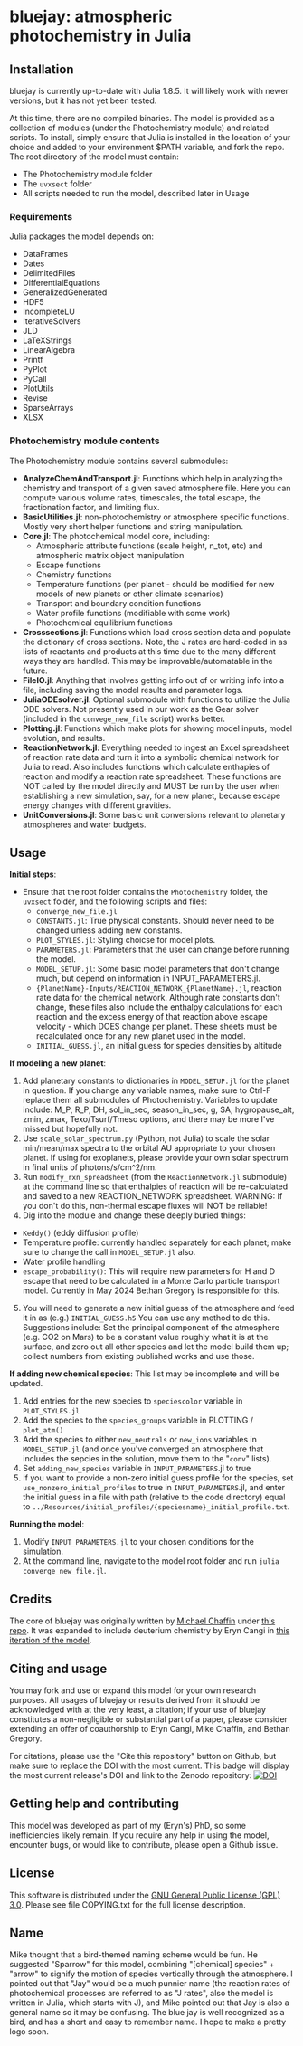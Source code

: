 # bluejay: atmospheric photochemistry in Julia

## Installation 

bluejay is currently up-to-date with Julia 1.8.5. It will likely work with newer versions, but it has not yet been tested. 

At this time, there are no compiled binaries. The model is provided as a collection of modules (under the Photochemistry module) and related scripts. To install, simply ensure that Julia is installed in the location of your choice and added to your environment $PATH variable, and fork the repo. The root directory of the model must contain:

- The Photochemistry module folder
- The `uvxsect` folder
- All scripts needed to run the model, described later in Usage

### Requirements

Julia packages the model depends on:

- DataFrames
- Dates
- DelimitedFiles
- DifferentialEquations
- GeneralizedGenerated
- HDF5
- IncompleteLU
- IterativeSolvers
- JLD
- LaTeXStrings
- LinearAlgebra
- Printf
- PyPlot
- PyCall
- PlotUtils
- Revise
- SparseArrays
- XLSX
    
### Photochemistry module contents

The Photochemistry module contains several submodules:

- **AnalyzeChemAndTransport.jl**: Functions which help in analyzing the chemistry and transport of a given saved atmosphere file. Here you can compute various volume rates, timescales, the total escape, the fractionation factor, and limiting flux.
- **BasicUtilities.jl**: non-photochemistry or atmosphere specific functions. Mostly very short helper functions and string manipulation.
- **Core.jl**: The photochemical model core, including:
  - Atmospheric attribute functions (scale height, n_tot, etc) and atmospheric matrix object manipulation 
  - Escape functions
  - Chemistry functions
  - Temperature functions (per planet - should be modified for new models of new planets or other climate scenarios)
  - Transport and boundary condition functions
  - Water profile functions (modifiable with some work)
  - Photochemical equilibrium functions
- **Crosssections.jl**: Functions which load cross section data and populate the dictionary of cross sections. Note, the J rates are hard-coded in as lists of reactants and products at this time due to the many different ways they are handled. This may be improvable/automatable in the future.
- **FileIO.jl**: Anything that involves getting info out of or writing info into a file, including saving the model results and parameter logs.
- **JuliaODEsolver.jl**: Optional submodule with functions to utilize the Julia ODE solvers. Not presently used in our work as the Gear solver (included in the `convege_new_file` script) works better.
- **Plotting.jl**: Functions which make plots for showing model inputs, model evolution, and results.
- **ReactionNetwork.jl**: Everything needed to ingest an Excel spreadsheet of reaction rate data and turn it into a symbolic chemical network for Julia to read. Also includes functions which calculate enthapies of reaction and modify a reaction rate spreadsheet. These functions are NOT called by the model directly and MUST be run by the user when establishing a new simulation, say, for a new planet, because escape energy changes with different gravities.
- **UnitConversions.jl**: Some basic unit conversions relevant to planetary atmospheres and water budgets.

    
## Usage

**Initial steps**:
- Ensure that the root folder contains the `Photochemistry` folder, the `uvxsect` folder, and the following scripts and files:
  - `converge_new_file.jl`
  - `CONSTANTS.jl`: True physical constants. Should never need to be changed unless adding new constants.
  - `PLOT_STYLES.jl`: Styling choicse for model plots.
  - `PARAMETERS.jl`: Parameters that the user can change before running the model. 
  - `MODEL_SETUP.jl`: Some basic model parameters that don't change much, but depend on information in INPUT_PARAMETERS.jl.
  - `{PlanetName}-Inputs/REACTION_NETWORK_{PlanetName}.jl`, reaction rate data for the chemical network. Although rate constants don't change, these files also include the enthalpy calculations for each reaction and the excess energy of that reaction above escape velocity - which DOES change per planet. These sheets must be recalculated once for any new planet used in the model.
  - `INITIAL_GUESS.jl`, an initial guess for species densities by altitude

**If modeling a new planet**:
1. Add planetary constants to dictionaries in `MODEL_SETUP.jl` for the planet in question. If you change any variable names, make sure to Ctrl-F replace them all submodules of Photochemistry. Variables to update include: M_P, R_P, DH, sol_in_sec, season_in_sec, g, SA, hygropause_alt, zmin, zmax, Texo/Tsurf/Tmeso options, and there may be more I've missed but hopefully not.
2. Use `scale_solar_spectrum.py` (Python, not Julia) to scale the solar min/mean/max spectra to the orbital AU appropriate to your chosen planet. If using for exoplanets, please provide your own solar spectrum in final units of photons/s/cm^2/nm.
3. Run `modify_rxn_spreadsheet` (from the `ReactionNetwork.jl` submodule) at the command line so that enthalpies of reaction will be re-calculated and saved to a new REACTION_NETWORK spreadsheet. WARNING: If you don't do this, non-thermal escape fluxes will NOT be reliable!
4. Dig into the module and change these deeply buried things:
  - `Keddy()` (eddy diffusion profile)
  - Temperature profile: currently handled separately for each planet; make sure to change the call in `MODEL_SETUP.jl` also.
  - Water profile handling
  - `escape_probability()`: This will require new parameters for H and D escape that need to be calculated in a Monte Carlo particle transport model. Currently in May 2024 Bethan Gregory is responsible for this.
5. You will need to generate a new initial guess of the atmosphere and feed it in as (e.g.) `INITIAL_GUESS.h5` You can use any method to do this. Suggestions include: Set the principal component of the atmosphere (e.g. CO2 on Mars) to be a constant value roughly what it is at the surface, and zero out all other species and let the model build them up; collect numbers from existing published works and use those.

**If adding new chemical species**:
This list may be incomplete and will be updated.
1. Add entries for the new species to `speciescolor` variable in `PLOT_STYLES.jl`
2. Add the species to the `species_groups` variable in PLOTTING / `plot_atm()`
3. Add the species to either `new_neutrals` or `new_ions` variables in `MODEL_SETUP.jl` (and once you've converged an atmosphere that includes the sepcies in the solution, move them to the "`conv`" lists).
4. Set `adding_new_species` variable in `INPUT_PARAMETERS`.jl to true
5. If you want to provide a non-zero initial guess profile for the species, set `use_nonzero_initial_profiles` to true in `INPUT_PARAMETERS`.jl, and enter the initial guess in a file with path (relative to the code directory) equal to `../Resources/initial_profiles/{speciesname}_initial_profile.txt`.


**Running the model**:
1. Modify `INPUT_PARAMETERS.jl` to your chosen conditions for the simulation. 
2. At the command line, navigate to the model root folder and run `julia converge_new_file.jl`. 

## Credits

The core of bluejay was originally written by <a href="https://github.com/planetarymike">Michael Chaffin</a> under <a href="https://github.com/planetarymike/chaffin_natgeo_mars_photochemistry">this repo</a>. It was expanded to include deuterium chemistry by Eryn Cangi in <a href="https://github.com/emcangi/dh_fractionation">this iteration of the model</a>. 

## Citing and usage

You may fork and use or expand this model for your own research purposes. All usages of bluejay or results derived from it should be acknowledged with at the very least, a citation; if your use of bluejay constitutes a non-negligible or substantial part of a paper, please consider extending an offer of coauthorship to Eryn Cangi, Mike Chaffin, and Bethan Gregory. 

For citations, please use the "Cite this repository" button on Github, but make sure to replace the DOI with the most current. This badge will display the most current release's DOI and link to the Zenodo repository: [![DOI](https://zenodo.org/badge/285645653.svg)](https://zenodo.org/badge/latestdoi/285645653)
  
## Getting help and contributing

This model was developed as part of my (Eryn's) PhD, so some inefficiencies likely remain. If you require any help in using the model, encounter bugs, or would like to contribute, please open a Github issue.

## License

This software is distributed under the <a href="https://www.gnu.org/licenses/gpl-3.0.en.html">GNU General Public License (GPL) 3.0</a>. Please see file COPYING.txt for the full license description.

## Name

Mike thought that a bird-themed naming scheme would be fun. He suggested "Sparrow" for this model, combining "[chemical] species" + "arrow" to signify the motion of species vertically through the atmosphere. I pointed out that "Jay" would be a much punnier name (the reaction rates of photochemical processes are referred to as "J rates", also the model is written in Julia, which starts with J), and Mike pointed out that Jay is also a general name so it may be confusing. The blue jay is well recognized as a bird, and has a short and easy to remember name. I hope to make a pretty logo soon.
